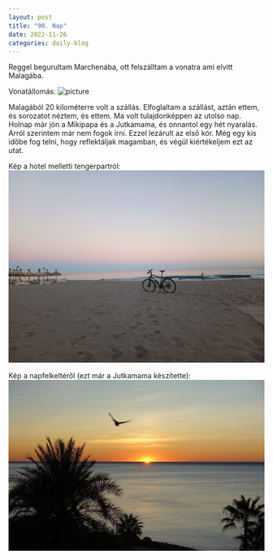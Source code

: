 ```yaml
---
layout: post
title: "90. Nap"
date: 2022-11-26
categories: daily-blog
---
```


Reggel begurultam Marchenába, ott felszálltam a vonatra ami elvitt Malagába. 

Vonatállomás: ![picture](/day90vonat.jpg)

Malagából 20 kilométerre volt a szállás. Elfoglaltam a szállást, aztán ettem, és sorozatot néztem, és ettem. Ma volt tulajdonképpen az utolso nap. Holnap már jön a Mikipapa és a Jutkamama, és onnantol egy hét nyaralás. Arról szerintem már nem fogok írni. Ezzel lezárult az első kör. Még egy kis időbe fog telni, hogy reflektáljak magamban, és végül kiértékeljem ezt az utat.

Kép a hotel melletti tengerpartról: ![picture](/day90malaga.jpg)

Kép a napfelkeltéről (ezt már a Jutkamama készítette): ![picture](/day90sunrise.jpg)
